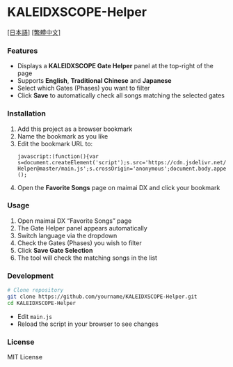 # KALEIDXSCOPE-Helper
[[日本語]](https://github.com/XingYanTW/KALEIDXSCOPE-Helper/blob/main/README_JP.md) [[繁體中文]](https://github.com/XingYanTW/KALEIDXSCOPE-Helper/blob/main/README.md)

### Features
- Displays a **KALEIDXSCOPE Gate Helper** panel at the top-right of the page  
- Supports **English**, **Traditional Chinese** and **Japanese**  
- Select which Gates (Phases) you want to filter  
- Click **Save** to automatically check all songs matching the selected gates  

### Installation
1. Add this project as a browser bookmark  
2. Name the bookmark as you like  
3. Edit the bookmark URL to:
   ```
   javascript:(function(){var s=document.createElement('script');s.src='https://cdn.jsdelivr.net/gh/XingYanTW/KALEIDXSCOPE-Helper@master/main.js';s.crossOrigin='anonymous';document.body.appendChild(s);})();
   ```
4. Open the **Favorite Songs** page on maimai DX and click your bookmark  

### Usage
1. Open maimai DX “Favorite Songs” page  
2. The Gate Helper panel appears automatically  
3. Switch language via the dropdown  
4. Check the Gates (Phases) you wish to filter  
5. Click **Save Gate Selection**  
6. The tool will check the matching songs in the list  

### Development
```bash
# Clone repository
git clone https://github.com/yourname/KALEIDXSCOPE-Helper.git
cd KALEIDXSCOPE-Helper
```
- Edit `main.js`  
- Reload the script in your browser to see changes  

### License
MIT License
